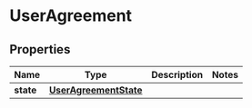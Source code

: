 
# UserAgreement

## Properties
Name | Type | Description | Notes
------------ | ------------- | ------------- | -------------
**state** | [**UserAgreementState**](UserAgreementState.md) |  | 



